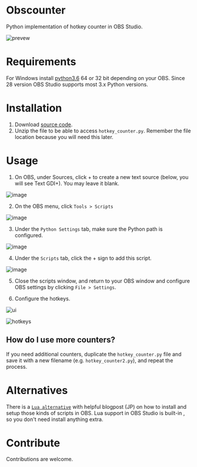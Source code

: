 # Obscounter

Python implementation of hotkey counter in OBS Studio.

![prevew](counter.gif)

# Requirements

For Windows install [python3.6](https://www.python.org/downloads/release/python-368/) 64 or 32 bit depending on your OBS. Since 28 version OBS Studio supports most 3.x Python versions.

# Installation 

1. Download [source code](https://github.com/upgradeQ/Obscounter/archive/master.zip).
2. Unzip the file to be able to access `hotkey_counter.py`. Remember the file location because you will need this later.

# Usage

1. On OBS, under Sources, click + to create a new text source (below, you will see Text GDI+). You may leave it blank.

![image](https://user-images.githubusercontent.com/2420577/214267000-44e091a0-eadb-43a2-ac68-d8763b172320.png)

2. On the OBS menu, click `Tools > Scripts`

![image](https://user-images.githubusercontent.com/2420577/214267186-562deac4-ee82-46df-8ebc-5278f9429f64.png)

3. Under the `Python Settings` tab, make sure the Python path is configured.

![image](https://user-images.githubusercontent.com/2420577/214267353-7155c08d-f9eb-4053-a17f-34ada6af86f5.png)

4. Under the `Scripts` tab, click the + sign to add this script.

![image](https://user-images.githubusercontent.com/2420577/214267447-cb5de6cc-5b98-44d6-bb5f-cccff76be836.png)

5. Close the scripts window, and return to your OBS window and configure OBS settings by clicking `File > Settings`.

6. Configure the hotkeys.

![ui](https://i.imgur.com/UobLYdS.png)

![hotkeys](https://i.imgur.com/dEC2Y6M.png)

## How do I use more counters?

If you need additional counters, duplicate the `hotkey_counter.py` file and save it with a new filename (e.g. `hotkey_counter2.py`), and repeat the process.


# Alternatives

There is a [`Lua alternative`](https://gist.github.com/tid-kijyun/477c723ea42d22903ebe6b6cee3f77a1) with helpful blogpost (JP)
on how to install and setup those kinds of scripts in OBS. Lua support in OBS Studio is built-in , so you don't need install anything extra.

# Contribute 

Contributions are welcome.
